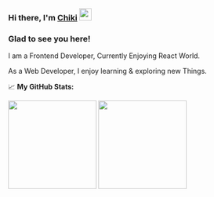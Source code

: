 ### Hi there, I'm <a href="https://iamchiki.me/" target="_blank">Chiki</a> <img src="https://media.giphy.com/media/hvRJCLFzcasrR4ia7z/giphy.gif" width="25px">



### Glad to see you here!

I am a Frontend Developer, Currently Enjoying React World.

As a Web Developer, I enjoy learning & exploring new Things.


📈 **My GitHub Stats:**

<p>
  <img height="180em" src="https://github-readme-stats.vercel.app/api?username=iamchiki&show_icons=true&hide_border=true&&count_private=true&include_all_commits=true" />
  <img height="180em" src="https://github-readme-stats.vercel.app/api/top-langs/?username=iamchiki&exclude_repo=KNN-Image-Classification&show_icons=true&hide_border=true&layout=compact&langs_count=8"/>
</p>
